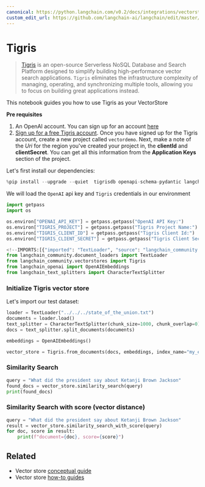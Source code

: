 ```yaml
---
canonical: https://python.langchain.com/v0.2/docs/integrations/vectorstores/tigris/
custom_edit_url: https://github.com/langchain-ai/langchain/edit/master/docs/docs/integrations/vectorstores/tigris.ipynb
---
```


# Tigris

> [Tigris](https://tigrisdata.com) is an open-source Serverless NoSQL Database and Search Platform designed to simplify building high-performance vector search applications.
> `Tigris` eliminates the infrastructure complexity of managing, operating, and synchronizing multiple tools, allowing you to focus on building great applications instead.

This notebook guides you how to use Tigris as your VectorStore

**Pre requisites**
1. An OpenAI account. You can sign up for an account [here](https://platform.openai.com/)
2. [Sign up for a free Tigris account](https://console.preview.tigrisdata.cloud). Once you have signed up for the Tigris account, create a new project called `vectordemo`. Next, make a note of the *Uri* for the region you've created your project in, the **clientId** and **clientSecret**. You can get all this information from the **Application Keys** section of the project.

Let's first install our dependencies:


```python
%pip install --upgrade --quiet  tigrisdb openapi-schema-pydantic langchain-openai langchain-community tiktoken
```

We will load the `OpenAI` api key and `Tigris` credentials in our environment


```python
import getpass
import os

os.environ["OPENAI_API_KEY"] = getpass.getpass("OpenAI API Key:")
os.environ["TIGRIS_PROJECT"] = getpass.getpass("Tigris Project Name:")
os.environ["TIGRIS_CLIENT_ID"] = getpass.getpass("Tigris Client Id:")
os.environ["TIGRIS_CLIENT_SECRET"] = getpass.getpass("Tigris Client Secret:")
```


```python
<!--IMPORTS:[{"imported": "TextLoader", "source": "langchain_community.document_loaders", "docs": "https://api.python.langchain.com/en/latest/document_loaders/langchain_community.document_loaders.text.TextLoader.html", "title": "Tigris"}, {"imported": "Tigris", "source": "langchain_community.vectorstores", "docs": "https://api.python.langchain.com/en/latest/vectorstores/langchain_community.vectorstores.tigris.Tigris.html", "title": "Tigris"}, {"imported": "OpenAIEmbeddings", "source": "langchain_openai", "docs": "https://api.python.langchain.com/en/latest/embeddings/langchain_openai.embeddings.base.OpenAIEmbeddings.html", "title": "Tigris"}, {"imported": "CharacterTextSplitter", "source": "langchain_text_splitters", "docs": "https://api.python.langchain.com/en/latest/character/langchain_text_splitters.character.CharacterTextSplitter.html", "title": "Tigris"}]-->
from langchain_community.document_loaders import TextLoader
from langchain_community.vectorstores import Tigris
from langchain_openai import OpenAIEmbeddings
from langchain_text_splitters import CharacterTextSplitter
```

### Initialize Tigris vector store
Let's import our test dataset:


```python
loader = TextLoader("../../../state_of_the_union.txt")
documents = loader.load()
text_splitter = CharacterTextSplitter(chunk_size=1000, chunk_overlap=0)
docs = text_splitter.split_documents(documents)

embeddings = OpenAIEmbeddings()
```


```python
vector_store = Tigris.from_documents(docs, embeddings, index_name="my_embeddings")
```

### Similarity Search


```python
query = "What did the president say about Ketanji Brown Jackson"
found_docs = vector_store.similarity_search(query)
print(found_docs)
```

### Similarity Search with score (vector distance)


```python
query = "What did the president say about Ketanji Brown Jackson"
result = vector_store.similarity_search_with_score(query)
for doc, score in result:
    print(f"document={doc}, score={score}")
```


## Related

- Vector store [conceptual guide](/docs/concepts/#vector-stores)
- Vector store [how-to guides](/docs/how_to/#vector-stores)